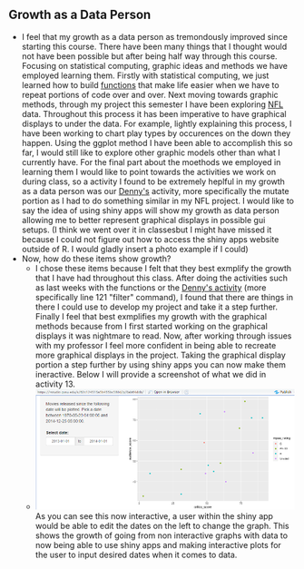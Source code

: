 ## Growth as a Data Person
- I feel that my growth as a data person as tremondously improved since starting this course. There have been many things that I thought would not have been possible but after being half way through this course. Focusing on statistical computing, graphic ideas and methods we have employed learning them. Firstly with statistical computing, we just learned how to build [functions](https://github.com/JADunivan5/activity09-functions-intro/blob/main/activity09-functions-intro.md) that make life easier when we have to repeat portions of code over and over. Next moving towards graphic methods, through my project this semester I have been exploring [NFL](https://github.com/JADunivan5/STA418_Project/blob/main/NFL_Project.Rmd) data. Throughout this process it has been imperative to have graphical displays to under the data. For example, lightly explaining this process, I have been working to chart play types by occurences on the down they happen. Using the ggplot method I have been able to accomplish this so far, I would still like to explore other graphic models other than what I currently have. For the final part about the moethods we employed in learning them I would like to point towards the activities we work on during class, so a activity I found to be extremely heplful in my growth as a data person was our [Denny's](https://github.com/JADunivan5/activity07-joins/blob/main/activity07-joins.Rmd) activity, more specifically the mutate portion as I had to do something similar in my NFL project. I would like to say the idea of using shiny apps will show my growth as data person allowing me to better represent graphical displays in possible gui setups. (I think we went over it in classesbut I might have missed it because I could not figure out how to access the shiny apps website outside of R. I would gladly insert a photo example if I could)
- Now, how do these items show growth?
  - I chose these items because I felt that they best exmplify the growth that I have had throughout this class. After doing the activities such as last weeks with the functions or the [Denny's activity](https://github.com/JADunivan5/activity07-joins/blob/main/activity07-joins.Rmd) (more specifically line 121 "filter" command), I found that there are things in there I could use to develop my project and take it a step further. Finally I feel that best exmplifies my growth with the graphical methods because from I first started working on the graphical displays it was nightmare to read. Now, after working through issues with my professor I feel more confident in being able to recreate more graphical displays in the project. Taking the graphical display portion a step further by using shiny apps you can now make them ineractive. Below I will provide a screenshot of what we did in activity 13.
  - ![alt text](ShinyAppEx.png "Title")
As you can see this now interactive, a user within the shiny app would be able to edit the dates on the left to change the graph. This shows the growth of going from non interactive graphs with data to now being able to use shiny apps and making interactive plots for the user to input desired dates when it comes to data. 
